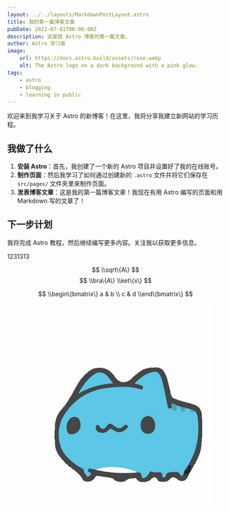 ```yaml
---
layout: ../../layouts/MarkdownPostLayout.astro
title: 我的第一篇博客文章
pubDate: 2022-07-01T00:00:00Z
description: 这是我 Astro 博客的第一篇文章。
author: Astro 学习者
image:
    url: https://docs.astro.build/assets/rose.webp
    alt: The Astro logo on a dark background with a pink glow.
tags:
    - astro
    - blogging
    - learning in public
---
```

欢迎来到我学习关于 Astro 的新博客！在这里，我将分享我建立新网站的学习历程。

## 我做了什么

1. **安装 Astro**：首先，我创建了一个新的 Astro 项目并设置好了我的在线账号。
2. **制作页面**：然后我学习了如何通过创建新的 `.astro` 文件并将它们保存在 `src/pages/` 文件夹里来制作页面。
3. **发表博客文章**：这是我的第一篇博客文章！我现在有用 Astro 编写的页面和用 Markdown 写的文章了！

## 下一步计划

我将完成 Astro 教程，然后继续编写更多内容。关注我以获取更多信息。

1231313

$$ \\sqrt\{A\} $$ $$ \\bra\{A\} \\ket\{x\} $$

$$ \\begin\{bmatrix\} a & b \\ c & d \\end\{bmatrix\} $$

![](../../images/capoo.jpg)